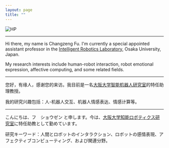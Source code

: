 ```yaml
---
layout: page
title: ""
---
```


![HP](https://user-images.githubusercontent.com/87885251/158344289-4293a593-291b-4d6e-8b34-8ebe229c2f59.png)

------

Hi there, my name is Changzeng Fu. I'm currently a special appointed assistant professor in the [Intelligent Robotics Laboratory](https://www.irl.sys.es.osaka-u.ac.jp/), Osaka University, Japan.

My research interests include human-robot interaction, robot emotional expression, affective computing, and some related fields.


------

您好，有缘人，感谢您的来访。我目前是一名[大阪大学智能机器人研究室](https://www.irl.sys.es.osaka-u.ac.jp/)的特任助理教授。

我的研究兴趣包括：人-机器人交互、机器人情感表达、情感计算等。


------

こんにちは、フ　ショウゼン と申します。今は、[大阪大学知能ロボティクス研究室](https://www.irl.sys.es.osaka-u.ac.jp/)に特任助教として勤めています。

研究キーワード：人間とロボットのインタラクション、ロボットの感情表現、アフェクティブコンピューティング、および関連分野。
